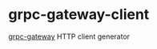 # grpc-gateway-client

[grpc-gateway](https://github.com/grpc-ecosystem/grpc-gateway) HTTP client generator
